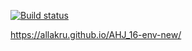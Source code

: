 
[![Build status](https://ci.appveyor.com/api/projects/status/dhb9lp0nod1aa9eh?svg=true)](https://ci.appveyor.com/project/AllaKru/ahj-16-env-new)

https://allakru.github.io/AHJ_16-env-new/
